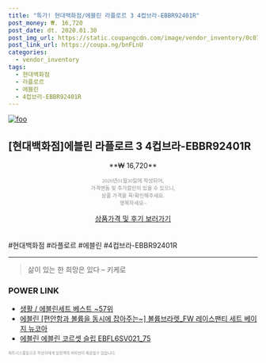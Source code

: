 ```yaml
--- 
title: "특가! 현대백화점/에블린 라플로르 3 4컵브라-EBBR92401R" 
post_money: ₩. 16,720 
post_date: dt. 2020.01.30 
post_img_url: https://static.coupangcdn.com/image/vendor_inventory/0c07/13191604f6a3ba067b19b3db25148913f9c320b9f502fb8bebf4f4819515.jpg 
post_link_url: https://coupa.ng/bnFLnU 
categories: 
  - vendor_inventory 
tags: 
  - 현대백화점 
  - 라플로르 
  - 에블린 
  - 4컵브라-EBBR92401R 
--- 
```

[![foo](https://static.coupangcdn.com/image/vendor_inventory/0c07/13191604f6a3ba067b19b3db25148913f9c320b9f502fb8bebf4f4819515.jpg)](https://coupa.ng/bnFLnU) 

## [현대백화점]에블린 라플로르 3 4컵브라-EBBR92401R 
<p style="text-align: center;">**₩ 16,720**</p> 
<p style="text-align: center;"><span style="color: #898c8f; font-family: Georgia,Times,serif; font-size: 0.75em;">2020년01월30일에 작성되어, <br>가격변동 및 추가할인이 있을 수 있으니,<br> 상품 가격을 꼭!확인해주세요.<br>행복하세요~</span> 
</p>	 
<div markdown="0" style="text-align: center;"><a href="https://coupa.ng/bnFLnU" class="btn btn--success">상품가격 및 후기 보러가기</a></div> 
<br><br> 
  #현대백화점 #라플로르 #에블린 #4컵브라-EBBR92401R 
<hr> 

> 삶이 있는 한 희망은 있다  – 키케로 


### POWER LINK

* <a href="https://blog.naver.com/santokki14/221778276594" target="_blank">생활 / 에블린세트 베스트 ~57위</a>
* <a href="https://blog.naver.com/fasyy4321/221785082927" target="_blank">에블린 [편안함과 볼륨을 동시에 잡아주는~] 볼륨브라렛_FW 레이스팬티 세트 베이지 뉴코아</a>
* <a href="https://blog.naver.com/fasyy4321/221786183219" target="_blank">에블린 에블린 코르셋 슬립 EBFL6SV021_75</a>

<span style="color: #898c8f; font-family: Georgia,Times,serif; font-size: 0.55em;">파트너스활동으로 작성자에게 일정액의 커미션이 제공될수 있습니다.</span> 

